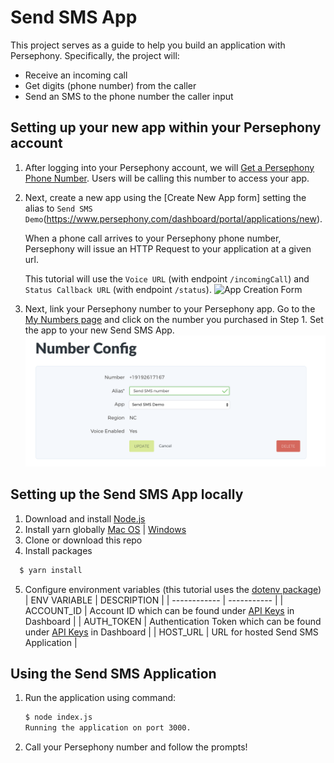 # Send SMS App

This project serves as a guide to help you build an application with Persephony. Specifically, the project will:

- Receive an incoming call
- Get digits (phone number) from the caller 
- Send an SMS to the phone number the caller input

## Setting up your new app within your Persephony account

1. After logging into your Persephony account, we will [Get a Persephony Phone Number](https://www.persephony.com/dashboard/portal/numbers/buy). Users will be calling this number to access your app.
2. Next, create a new app using the [Create New App form] setting the alias to `Send SMS Demo`(https://www.persephony.com/dashboard/portal/applications/new).

   When a phone call arrives to your Persephony phone number, Persephony will issue an HTTP Request to your application at a given url.

   This tutorial will use the `Voice URL` (with endpoint `/incomingCall`) and `Status Callback URL` (with endpoint `/status`).
   ![App Creation Form](./images/AppConfig.png)

3. Next, link your Persephony number to your Persephony app. Go to the [My Numbers page](https://www.persephony.com/dashboard/portal/numbers) and click on the number you purchased in Step 1. Set the app to your new Send SMS App.
   ![Number Config](./images/NumberConfig.png)

## Setting up the Send SMS App locally

1. Download and install [Node.js](https://nodejs.org)
2. Install yarn globally [Mac OS](https://yarnpkg.com/lang/en/docs/install/#mac-stable) | [Windows](https://yarnpkg.com/lang/en/docs/install/#windows-stable)
3. Clone or download this repo
4. Install packages
  ```bash
    $ yarn install
  ```
5. Configure environment variables (this tutorial uses the [dotenv package](https://www.npmjs.com/package/dotenv))
   | ENV VARIABLE | DESCRIPTION |
   | ------------ | ----------- |
   | ACCOUNT_ID | Account ID which can be found under [API Keys](https://www.persephony.com/dashboard/portal/account/authentication) in Dashboard |
   | AUTH_TOKEN | Authentication Token which can be found under [API Keys](https://www.persephony.com/dashboard/portal/account/authentication) in Dashboard |
   | HOST_URL | URL for hosted Send SMS Application |

## Using the Send SMS Application

1. Run the application using command:

   ```bash
   $ node index.js
   Running the application on port 3000.
   ```

2. Call your Persephony number and follow the prompts!